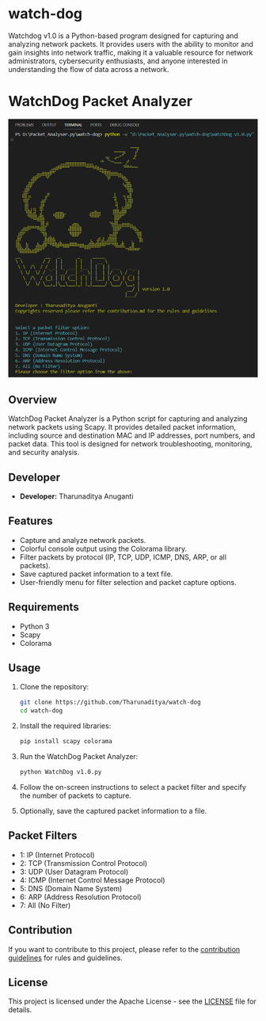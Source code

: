 # watch-dog
Watchdog v1.0 is a Python-based program designed for capturing and analyzing network packets. It provides users with the ability to monitor and gain insights into network traffic, making it a valuable resource for network administrators, cybersecurity enthusiasts, and anyone interested in understanding the flow of data across a network.


# WatchDog Packet Analyzer

![Banner](https://github.com/Tharunaditya/watch-dog/blob/main/Banner.png?raw=true)

## Overview

WatchDog Packet Analyzer is a Python script for capturing and analyzing network packets using Scapy. It provides detailed packet information, including source and destination MAC and IP addresses, port numbers, and packet data. This tool is designed for network troubleshooting, monitoring, and security analysis.

## Developer

- **Developer:** Tharunaditya Anuganti

## Features

- Capture and analyze network packets.
- Colorful console output using the Colorama library.
- Filter packets by protocol (IP, TCP, UDP, ICMP, DNS, ARP, or all packets).
- Save captured packet information to a text file.
- User-friendly menu for filter selection and packet capture options.

## Requirements

- Python 3
- Scapy
- Colorama

## Usage

1. Clone the repository:

   ```bash
   git clone https://github.com/Tharunaditya/watch-dog
   cd watch-dog
   ```

2. Install the required libraries:

   ```bash
   pip install scapy colorama
   ```

3. Run the WatchDog Packet Analyzer:

   ```bash
   python WatchDog v1.0.py
   ```

4. Follow the on-screen instructions to select a packet filter and specify the number of packets to capture.

5. Optionally, save the captured packet information to a file.

## Packet Filters

- 1: IP (Internet Protocol)
- 2: TCP (Transmission Control Protocol)
- 3: UDP (User Datagram Protocol)
- 4: ICMP (Internet Control Message Protocol)
- 5: DNS (Domain Name System)
- 6: ARP (Address Resolution Protocol)
- 7: All (No Filter)

## Contribution

If you want to contribute to this project, please refer to the [contribution guidelines](https://github.com/Tharunaditya/watch-dog/blob/main/CONTRIBUTING.md) for rules and guidelines.

## License

This project is licensed under the Apache License - see the [LICENSE](https://github.com/Tharunaditya/watch-dog/blob/main/LICENSE) file for details.
```
